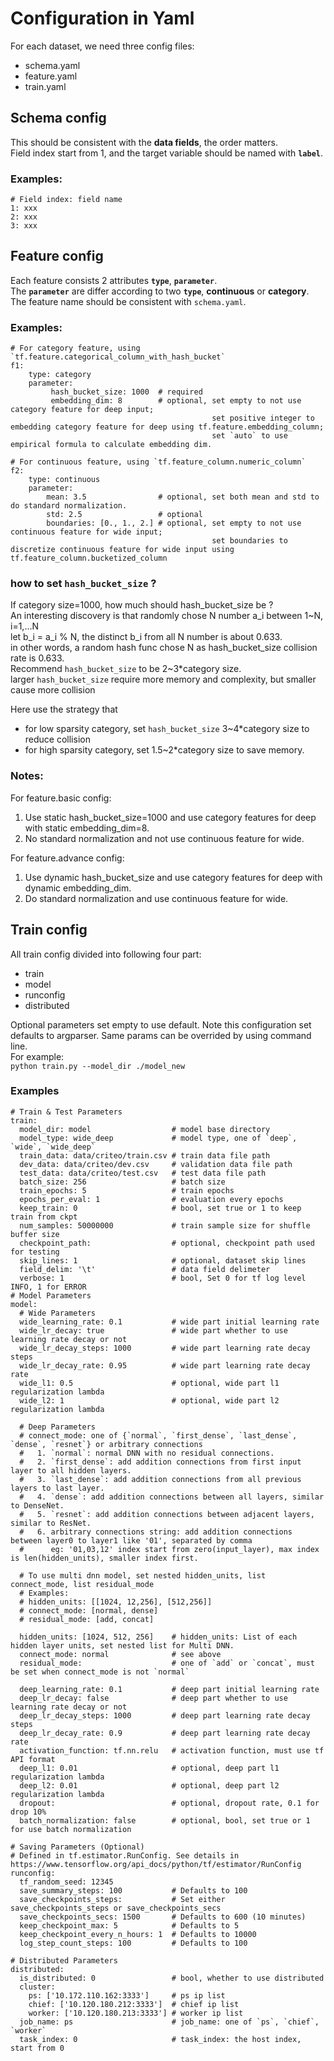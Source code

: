 # Configuration in Yaml
For each dataset, we need three config files: 
- schema.yaml
- feature.yaml
- train.yaml

## Schema config
This should be consistent with the **data fields**, the order matters.  
Field index start from 1, and the target variable should be named with **`label`**.

### Examples:
```
# Field index: field name
1: xxx
2: xxx
3: xxx

```

## Feature config
Each feature consists 2 attributes **`type`**, **`parameter`**.  
The **`parameter`** are differ according to two **`type`**, **continuous** or **category**.  
The feature name should be consistent with `schema.yaml`.

### Examples:
```
# For category feature, using `tf.feature.categorical_column_with_hash_bucket` 
f1:                 
    type: category    
    parameter: 
         hash_bucket_size: 1000  # required
         embedding_dim: 8        # optional, set empty to not use category feature for deep input;
                                             set positive integer to embedding category feature for deep using tf.feature.embedding_column;
                                             set `auto` to use empirical formula to calculate embedding dim.
                                             
# For continuous feature, using `tf.feature_column.numeric_column`
f2:                 
    type: continuous    
    parameter:      
        mean: 3.5                # optional, set both mean and std to do standard normalization.
        std: 2.5                 # optional
        boundaries: [0., 1., 2.] # optional, set empty to not use continuous feature for wide input;
                                             set boundaries to discretize continuous feature for wide input using tf.feature_column.bucketized_column
```  
### how to set `hash_bucket_size` ?
If category size=1000, how much should hash_bucket_size be ?  
   An interesting discovery is that randomly chose N number a_i between 1~N, i=1,...N  
     let b_i = a_i % N, the distinct b_i from all N number is about 0.633.  
     in other words, a random hash func chose N as hash_bucket_size collision rate is 0.633.  
   Recommend `hash_bucket_size` to be 2~3*category size.  
     larger `hash_bucket_size` require more memory and complexity, but smaller cause more collision  
   
   Here use the strategy that
   -  for low sparsity category, set `hash_bucket_size` 3~4*category size to reduce collision  
   -  for high sparsity category, set 1.5~2*category size to save memory.  

### Notes:
For feature.basic config:
1. Use static hash_bucket_size=1000 and use category features for deep with static embedding_dim=8.
2. No standard normalization and not use continuous feature for wide.

For feature.advance config:
1. Use dynamic hash_bucket_size and use category features for deep with dynamic embedding_dim.
2. Do standard normalization and use continuous feature for wide.

## Train config
All train config divided into following four part: 
- train 
- model
- runconfig
- distributed

Optional parameters set empty to use default.
Note this configuration set defaults to argparser. Same params can be overrided by using command line.  
For example:   
`python train.py --model_dir ./model_new`

### Examples
```
# Train & Test Parameters
train:
  model_dir: model                  # model base directory            
  model_type: wide_deep             # model type, one of `deep`, `wide`, `wide_deep`
  train_data: data/criteo/train.csv # train data file path
  dev_data: data/criteo/dev.csv     # validation data file path 
  test_data: data/criteo/test.csv   # test data file path
  batch_size: 256                   # batch size
  train_epochs: 5                   # train epochs
  epochs_per_eval: 1                # evaluation every epochs
  keep_train: 0                     # bool, set true or 1 to keep train from ckpt
  num_samples: 50000000             # train sample size for shuffle buffer size
  checkpoint_path:                  # optional, checkpoint path used for testing  
  skip_lines: 1                     # optional, dataset skip lines
  field_delim: '\t'                 # data field delimeter
  verbose: 1                        # bool, Set 0 for tf log level INFO, 1 for ERROR 
# Model Parameters
model:
  # Wide Parameters                  
  wide_learning_rate: 0.1           # wide part initial learning rate
  wide_lr_decay: true               # wide part whether to use learning rate decay or not
  wide_lr_decay_steps: 1000         # wide part learning rate decay steps
  wide_lr_decay_rate: 0.95          # wide part learning rate decay rate
  wide_l1: 0.5                      # optional, wide part l1 regularization lambda
  wide_l2: 1                        # optional, wide part l2 regularization lambda

  # Deep Parameters
  # connect_mode: one of {`normal`, `first_dense`, `last_dense`, `dense`, `resnet`} or arbitrary connections
  #   1. `normal`: normal DNN with no residual connections.
  #   2. `first_dense`: add addition connections from first input layer to all hidden layers.
  #   3. `last_dense`: add addition connections from all previous layers to last layer.
  #   4. `dense`: add addition connections between all layers, similar to DenseNet.
  #   5. `resnet`: add addition connections between adjacent layers, similar to ResNet.
  #   6. arbitrary connections string: add addition connections between layer0 to layer1 like '01', separated by comma
  #      eg: '01,03,12' index start from zero(input_layer), max index is len(hidden_units), smaller index first.
  
  # To use multi dnn model, set nested hidden_units, list connect_mode, list residual_mode
  # Examples:
  # hidden_units: [[1024, 12,256], [512,256]] 
  # connect_mode: [normal, dense]
  # residual_mode: [add, concat]

  hidden_units: [1024, 512, 256]    # hidden_units: List of each hidden layer units, set nested list for Multi DNN. 
  connect_mode: normal              # see above
  residual_mode:                    # one of `add` or `concat`, must be set when connect_mode is not `normal`

  deep_learning_rate: 0.1           # deep part initial learning rate
  deep_lr_decay: false              # deep part whether to use learning rate decay or not
  deep_lr_decay_steps: 1000         # deep part learning rate decay steps      
  deep_lr_decay_rate: 0.9           # deep part learning rate decay rate
  activation_function: tf.nn.relu   # activation function, must use tf API format
  deep_l1: 0.01                     # optional, deep part l1 regularization lambda
  deep_l2: 0.01                     # optional, deep part l2 regularization lambda
  dropout:                          # optional, dropout rate, 0.1 for drop 10%
  batch_normalization: false        # optional, bool, set true or 1 for use batch normalization
  
# Saving Parameters (Optional)
# Defined in tf.estimator.RunConfig. See details in https://www.tensorflow.org/api_docs/python/tf/estimator/RunConfig
runconfig:
  tf_random_seed: 12345
  save_summary_steps: 100           # Defaults to 100
  save_checkpoints_steps:           # Set either save_checkpoints_steps or save_checkpoints_secs
  save_checkpoints_secs: 1500       # Defaults to 600 (10 minutes)
  keep_checkpoint_max: 5            # Defaults to 5
  keep_checkpoint_every_n_hours: 1  # Defaults to 10000
  log_step_count_steps: 100         # Defaults to 100
  
# Distributed Parameters
distributed:
  is_distributed: 0                 # bool, whether to use distributed 
  cluster:
    ps: ['10.172.110.162:3333']     # ps ip list
    chief: ['10.120.180.212:3333']  # chief ip list
    worker: ['10.120.180.213:3333'] # worker ip list
  job_name: ps                      # job_name: one of `ps`, `chief`, `worker`                     
  task_index: 0                     # task_index: the host index, start from 0
```
  

